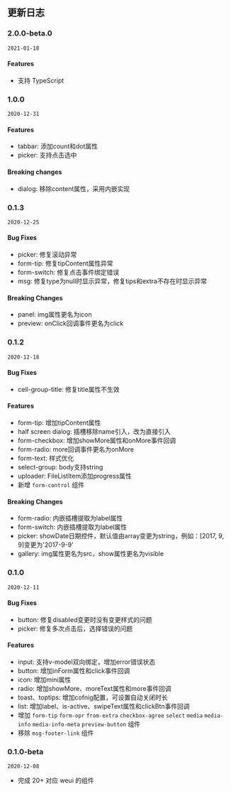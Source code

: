 ## 更新日志

### 2.0.0-beta.0

`2021-01-18`

#### Features

- 支持 TypeScript

### 1.0.0

`2020-12-31`

#### Features

- tabbar: 添加count和dot属性
- picker: 支持点击选中

#### Breaking changes

- dialog: 移除content属性，采用内嵌实现

### 0.1.3

`2020-12-25`

#### Bug Fixes

- picker: 修复滚动异常
- form-tip: 修复tipContent属性异常
- form-switch: 修复点击事件绑定错误
- msg: 修复type为null时显示异常，修复tips和extra不存在时显示异常

#### Breaking Changes

- panel: img属性更名为icon
- preview: onClick回调事件更名为click

### 0.1.2

`2020-12-18`

#### Bug Fixes

- cell-group-title: 修复title属性不生效

#### Features

- form-tip: 增加tipContent属性
- half screen dialog: 插槽移除name引入，改为直接引入
- form-checkbox: 增加showMore属性和onMore事件回调
- form-radio: more回调事件更名为onMore
- form-text: 样式优化
- select-group: body支持string
- uploader: FileListItem添加progress属性
- 新增 `form-control` 组件

#### Breaking Changes

- form-radio: 内嵌插槽提取为label属性
- form-switch: 内嵌插槽提取为label属性
- picker: showDate日期控件，默认值由array变更为string，例如：[2017, 9, 9]变更为'2017-9-9'
- gallery: img属性更名为src，show属性更名为visible

### 0.1.0

`2020-12-11`

#### Bug Fixes

- button: 修复disabled变更时没有变更样式的问题
- picker: 修复多次点击后，选择错误的问题

#### Features

- input: 支持v-model双向绑定，增加error错误状态
- button: 增加inForm属性和click事件回调
- icon: 增加mini属性
- radio: 增加showMore、moreText属性和more事件回调
- toast、toptips: 增加cofnig配置，可设置自动关闭时长
- list: 增加label、is-active、swipeText属性和clickBtn事件回调
- 增加 `form-tip` `form-opr` `from-extra` `checkbox-agree` `select` `media` `media-info` `media-info-meta` `preview-button` 组件
- 移除 `msg-footer-link` 组件

### 0.1.0-beta

`2020-12-08`

- 完成 20+ 对应 weui 的组件